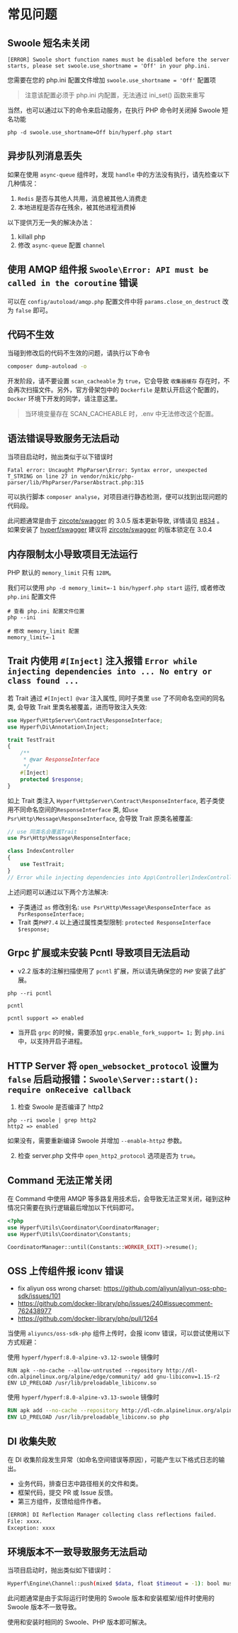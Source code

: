 # 常见问题

## Swoole 短名未关闭

```
[ERROR] Swoole short function names must be disabled before the server starts, please set swoole.use_shortname = 'Off' in your php.ini.
```

您需要在您的 php.ini 配置文件增加 `swoole.use_shortname = 'Off'` 配置项

> 注意该配置必须于 php.ini 内配置，无法通过 ini_set() 函数来重写

当然，也可以通过以下的命令来启动服务，在执行 PHP 命令时关闭掉 Swoole 短名功能

```
php -d swoole.use_shortname=Off bin/hyperf.php start
```

## 异步队列消息丢失

如果在使用 `async-queue` 组件时，发现 `handle` 中的方法没有执行，请先检查以下几种情况：

1. `Redis` 是否与其他人共用，消息被其他人消费走
2. 本地进程是否存在残余，被其他进程消费掉

以下提供万无一失的解决办法：

1. killall php
2. 修改 `async-queue` 配置 `channel`

## 使用 AMQP 组件报 `Swoole\Error: API must be called in the coroutine` 错误

可以在 `config/autoload/amqp.php` 配置文件中将 `params.close_on_destruct` 改为 `false` 即可。

## 代码不生效

当碰到修改后的代码不生效的问题，请执行以下命令

```bash
composer dump-autoload -o
```

开发阶段，请不要设置 `scan_cacheable` 为 `true`，它会导致 `收集器缓存` 存在时，不会再次扫描文件。另外，官方骨架包中的 `Dockerfile` 是默认开启这个配置的，`Docker` 环境下开发的同学，请注意这里。

> 当环境变量存在 SCAN_CACHEABLE 时，.env 中无法修改这个配置。

## 语法错误导致服务无法启动

当项目启动时，抛出类似于以下错误时

```
Fatal error: Uncaught PhpParser\Error: Syntax error, unexpected T_STRING on line 27 in vendor/nikic/php-parser/lib/PhpParser/ParserAbstract.php:315
```

可以执行脚本 `composer analyse`，对项目进行静态检测，便可以找到出现问题的代码段。

此问题通常是由于 [zircote/swagger](https://github.com/zircote/swagger-php) 的 3.0.5 版本更新导致, 详情请见 [#834](https://github.com/zircote/swagger-php/issues/834) 。
如果安装了 [hyperf/swagger](https://github.com/hyperf/swagger) 建议将 [zircote/swagger](https://github.com/zircote/swagger-php) 的版本锁定在 3.0.4

## 内存限制太小导致项目无法运行

PHP 默认的 `memory_limit` 只有 `128M`。

我们可以使用 `php -d memory_limit=-1 bin/hyperf.php start` 运行, 或者修改 `php.ini` 配置文件

```
# 查看 php.ini 配置文件位置
php --ini

# 修改 memory_limit 配置
memory_limit=-1
```

## Trait 内使用 `#[Inject]` 注入报错 `Error while injecting dependencies into ... No entry or class found ...`

若 Trait 通过 `#[Inject] @var` 注入属性, 同时子类里 `use` 了不同命名空间的同名类, 会导致 Trait 里类名被覆盖，进而导致注入失效:

```php
use Hyperf\HttpServer\Contract\ResponseInterface;
use Hyperf\Di\Annotation\Inject;

trait TestTrait
{
    /**
     * @var ResponseInterface
     */
    #[Inject]
    protected $response;
}
```

如上 Trait 类注入 `Hyperf\HttpServer\Contract\ResponseInterface`, 若子类使用不同命名空间的`ResponseInterface` 类, 如`use Psr\Http\Message\ResponseInterface`, 会导致 Trait 原类名被覆盖:

```php
// use 同类名会覆盖Trait
use Psr\Http\Message\ResponseInterface;

class IndexController
{
    use TestTrait;
}
// Error while injecting dependencies into App\Controller\IndexController: No entry or class found for 'Psr\Http\Message\ResponseInterface'
```

上述问题可以通过以下两个方法解决:

- 子类通过 `as` 修改别名: `use Psr\Http\Message\ResponseInterface as PsrResponseInterface;`
- Trait 类`PHP7.4` 以上通过属性类型限制: `protected ResponseInterface $response;`

## Grpc 扩展或未安装 Pcntl 导致项目无法启动

- v2.2 版本的注解扫描使用了 `pcntl` 扩展，所以请先确保您的 `PHP` 安装了此扩展。

```shell
php --ri pcntl

pcntl

pcntl support => enabled
```

- 当开启 `grpc` 的时候，需要添加 `grpc.enable_fork_support= 1;` 到 `php.ini` 中，以支持开启子进程。

## HTTP Server 将 `open_websocket_protocol` 设置为 `false` 后启动报错：`Swoole\Server::start(): require onReceive callback`

1. 检查 Swoole 是否编译了 http2

```shell
php --ri swoole | grep http2
http2 => enabled
```

如果没有，需要重新编译 Swoole 并增加 `--enable-http2` 参数。

2. 检查 server.php 文件中 `open_http2_protocol` 选项是否为 `true`。

## Command 无法正常关闭

在 Command 中使用 AMQP 等多路复用技术后，会导致无法正常关闭，碰到这种情况只需要在执行逻辑最后增加以下代码即可。

```php
<?php
use Hyperf\Utils\Coordinator\CoordinatorManager;
use Hyperf\Utils\Coordinator\Constants;

CoordinatorManager::until(Constants::WORKER_EXIT)->resume();
```

## OSS 上传组件报 iconv 错误

- fix aliyun oss wrong charset: https://github.com/aliyun/aliyun-oss-php-sdk/issues/101
- https://github.com/docker-library/php/issues/240#issuecomment-762438977
- https://github.com/docker-library/php/pull/1264

当使用 `aliyuncs/oss-sdk-php` 组件上传时，会报 iconv 错误，可以尝试使用以下方式规避：

使用 `hyperf/hyperf:8.0-alpine-v3.12-swoole` 镜像时

```
RUN apk --no-cache --allow-untrusted --repository http://dl-cdn.alpinelinux.org/alpine/edge/community/ add gnu-libiconv=1.15-r2
ENV LD_PRELOAD /usr/lib/preloadable_libiconv.so
```

使用 `hyperf/hyperf:8.0-alpine-v3.13-swoole` 镜像时

```dockerfile
RUN apk add --no-cache --repository http://dl-cdn.alpinelinux.org/alpine/v3.13/community/ gnu-libiconv=1.15-r3
ENV LD_PRELOAD /usr/lib/preloadable_libiconv.so php
```

## DI 收集失败

在 DI 收集阶段发生异常（如命名空间错误等原因），可能产生以下格式日志的输出。

- 业务代码，排查日志中路径相关的文件和类。
- 框架代码，提交 PR 或 Issue 反馈。
- 第三方组件，反馈给组件作者。

```bash
[ERROR] DI Reflection Manager collecting class reflections failed. 
File: xxxx.
Exception: xxxx
```

## 环境版本不一致导致服务无法启动

当项目启动时，抛出类似如下错误时：

```bash
Hyperf\Engine\Channel::push(mixed $data, float $timeout = -1): bool must be compatible with Swoole\Coroutine\Channel::push($data, $timeout = -1)
```

此问题通常是由于实际运行时使用的 Swoole 版本和安装框架/组件时使用的 Swoole 版本不一致导致。

使用和安装时相同的 Swoole、PHP 版本即可解决。